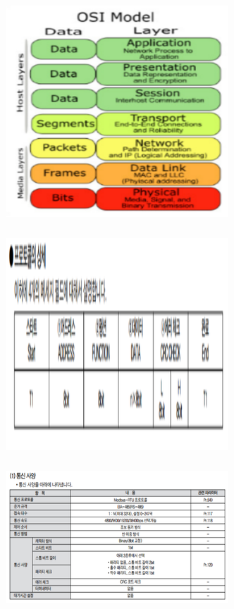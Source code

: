 <p align="center">
  
<img src="/images/OSI7Layer.PNG"  width="640" height="480">

</p>
</br>
<p align="center">
  
<img src="/images/프로토콜상세.PNG"  width="640" height="480">

</p>
</br>
<p align="center">
  
<img src="/images/통신사양.PNG"  width="640" height="300">

</p>
</br>
